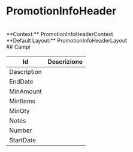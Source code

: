 # PromotionInfoHeader

<br/>
**Context:** PromotionInfoHeaderContext
<br/>
**Default Layout:** PromotionInfoHeaderLayout



<br/>
## Campi

| Id | Descrizione | 
| --- | --- | 
| Description |  | 
| EndDate |  | 
| MinAmount |  | 
| MinItems |  | 
| MinQty |  | 
| Notes |  | 
| Number |  | 
| StartDate |  |
